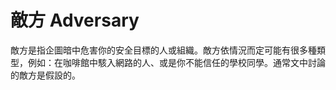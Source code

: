 [Title]: # (敵方)
[Order]: # (1)

# 敵方 Adversary

敵方是指企圖暗中危害你的安全目標的人或組織。敵方依情況而定可能有很多種類型，例如：在咖啡館中駭入網路的人、或是你不能信任的學校同學。通常文中討論的敵方是假設的。
